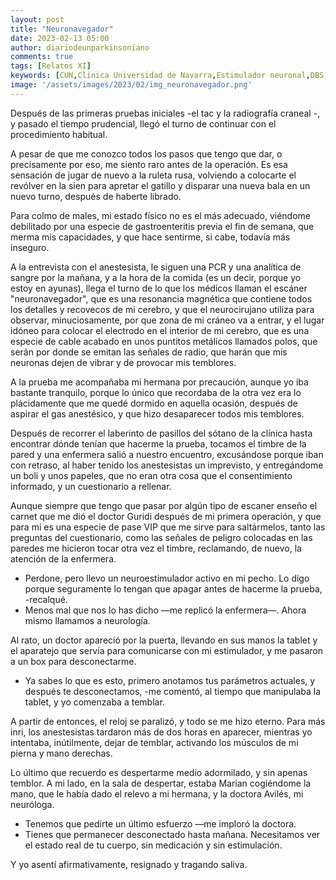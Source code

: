 ```yaml
---
layout: post
title: "Neuronavegador"
date: 2023-02-13 05:00
author: diariodeunparkinsoniano
comments: true
tags: [Relatos XI] 
keywords: [CUN,Clínica Universidad de Navarra,Estimulador neuronal,DBS,Deep Brain Stimulation,neuronavegador]
image: '/assets/images/2023/02/img_neuronavegador.png'
---
```

Después de las primeras pruebas iniciales -el tac y la radiografía craneal -, y pasado el tiempo prudencial, llegó el turno de continuar con el procedimiento habitual.

A pesar de que me conozco todos los pasos que tengo que dar, o precisamente por eso, me siento raro antes de la operación.
Es esa sensación de jugar de nuevo a la ruleta rusa, volviendo a colocarte el revólver en la sien para apretar el gatillo y disparar una nueva bala en un nuevo turno, después de haberte librado.

Para colmo de males, mi estado físico no es el más adecuado, viéndome debilitado por una especie de gastroenteritis previa el fin de semana, que merma mis capacidades, y que hace sentirme, si cabe, todavía más inseguro.

A la entrevista con el anestesista, le siguen una PCR y una analítica de sangre por la mañana, y a la hora de la comida (es un decir, porque yo estoy en ayunas), llega el turno de lo que los médicos llaman el escáner "neuronavegador", que es una resonancia magnética que contiene todos los detalles y recovecos de mi cerebro, y que el neurocirujano utiliza para observar, minuciosamente, por que zona de mi cráneo va a entrar, y el lugar idóneo para colocar el electrodo en el interior de mi cerebro, que es una especie de cable acabado en unos puntitos metálicos llamados polos, que serán por donde se emitan las señales de radio, que harán que mis neuronas dejen de vibrar y de provocar mis temblores.

A la prueba me acompañaba mi hermana por precaución, aunque yo iba bastante tranquilo, porque lo único que recordaba de la otra vez era lo plácidamente que me quedé dormido en aquella ocasión, después de aspirar el gas anestésico, y que hizo desaparecer todos mis temblores.

Después de recorrer el laberinto de pasillos del sótano de la clínica hasta encontrar dónde tenían que hacerme la prueba, tocamos el timbre de la pared y una enfermera salió a nuestro encuentro, excusándose porque iban con retraso, al haber tenido los anestesistas un imprevisto, y entregándome un boli y unos papeles, que no eran otra cosa que el consentimiento informado, y un cuestionario a rellenar.

Aunque siempre que tengo que pasar por algún tipo de escaner enseño el carnet que me dió el doctor Guridi después de mi primera operación, y que para mí es una especie de pase VIP que me sirve para saltármelos, tanto las preguntas del cuestionario, como las señales de peligro colocadas en las paredes me hicieron tocar otra vez el timbre, reclamando, de nuevo, la atención de la enfermera.

- Perdone, pero llevo un neuroestimulador activo en mi pecho. Lo digo porque seguramente lo tengan que apagar antes de hacerme la prueba, -recalqué.
- Menos mal que nos lo has dicho —me replicó la enfermera—. Ahora mismo llamamos a neurología.
  
Al rato, un doctor apareció por la puerta, llevando en sus manos la tablet y el aparatejo que servía para comunicarse con mi estimulador, y me pasaron a un box para desconectarme.

- Ya sabes lo que es esto, primero anotamos tus parámetros actuales, y después te desconectamos, -me comentó, al tiempo que manipulaba la tablet, y yo comenzaba a temblar.

A partir de entonces, el reloj se paralizó, y todo se me hizo eterno.
Para más inri, los anestesistas tardaron más de dos horas en aparecer, mientras yo intentaba, inútilmente, dejar de temblar, activando los músculos de mi pierna y mano derechas.

Lo último que recuerdo es despertarme medio adormilado, y sin apenas temblor. A mi lado, en la sala de despertar, estaba Marian cogiéndome la mano, que le había dado el relevo a mi hermana, y la doctora Avilés, mi neuróloga.

- Tenemos que pedirte un último esfuerzo —me imploró la doctora. 
- Tienes que permanecer desconectado hasta mañana. Necesitamos ver el estado real de tu cuerpo, sin medicación y sin estimulación.

Y yo asentí afirmativamente, resignado y tragando saliva.
